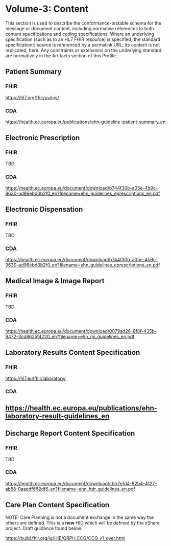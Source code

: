 # Volume-3: Content 

This section is used to describe the conformance-testable schema for the
message or document content, including normative references to both
content specifications and coding specifications. Where an underlying
specification (such as to an HL7 FHIR resource) is specified, the
standard specification’s source is referenced by a permalink URL; its
content is not replicated, here. Any constraints or extensions on the
underlying standard are normatively in the Artifacts section of this
Profile.

## Patient Summary 

### FHIR

<https://hl7.org/fhir/uv/ips/>

### CDA

<https://health.ec.europa.eu/publications/ehn-guideline-patient-summary_en>

## Electronic Prescription 

### FHIR

TBD

### CDA

<https://health.ec.europa.eu/document/download/b744f30b-a05e-4b9c-9630-ad96ebd0b2f0_en?filename=ehn_guidelines_eprescriptions_en.pdf>

## Electronic Dispensation 

### FHIR

TBD

### CDA

<https://health.ec.europa.eu/document/download/b744f30b-a05e-4b9c-9630-ad96ebd0b2f0_en?filename=ehn_guidelines_eprescriptions_en.pdf>

## Medical Image & Image Report 

### FHIR

TBD

### CDA

<https://health.ec.europa.eu/document/download/0079ad26-8f8f-435b-9472-3cd8625f4220_en?filename=ehn_mi_guidelines_en.pdf>

## Laboratory Results Content Specification

### FHIR

<https://hl7.eu/fhir/laboratory/>

### CDA

## <https://health.ec.europa.eu/publications/ehn-laboratory-result-guidelines_en> 

##  

## Discharge Report Content Specification

### FHIR

TBD

### CDA

<https://health.ec.europa.eu/document/download/cbb2efd4-82b4-4127-ab58-0aaedf662df6_en?filename=ehn_hdr_guidelines_en.pdf>

## Care Plan Content Specification

NOTE: Care Planning is not a document exchange in the same way the
others are defined. This is a **new** HID which will be defined by the
xShare project. Draft guidance found below.

<https://build.fhir.org/ig/IHE/QRPH.CCG/CCG_v1_over.html>
